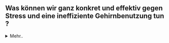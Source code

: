 ## Was können wir ganz konkret und effektiv gegen Stress und eine ineffiziente Gehirnbenutzung tun ?

<details>
   <summary>Mehr..</summary>
Was können wir nun konkret tun? 
Die hier vorgestellten Brain- und Bodyhacks helfen uns dabei, sowohl Dauerstress zu vermeiden und unseren schnelllebigen Alltag gehirngerecht zu gestalten, als auch in anspruchsvollen Situationen besonnen zu reagieren.
Die Hacks basieren auf wissenschaftlich belegten Techniken, die uns helfen, nachaltige Veränderung anzustoßen und gesunde Routinen zu entwickeln. 
Mit diesem Wissen um gehirngerechte Lebensgestaltung können wir unsere Produktivität steigern, unser Wohlbefinden und unsere Gesundheit verbessern und unsere große Ziele Schritt für Schritt und Hack für Hack erreichen.
</details>
